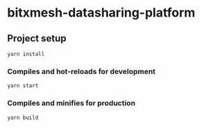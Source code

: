 # bitxmesh-datasharing-platform

## Project setup

```
yarn install
```

### Compiles and hot-reloads for development

```
yarn start
```

### Compiles and minifies for production

```
yarn build
```
